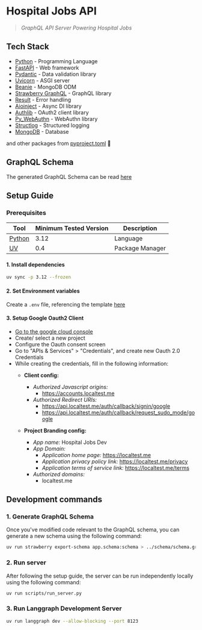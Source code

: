# Hospital Jobs API
> *GraphQL API Server Powering Hospital Jobs*

## Tech Stack
- [Python](https://python.org) - Programming Language
- [FastAPI](https://fastapi.tiangolo.com/) - Web framework
- [Pydantic](https://docs.pydantic.dev/) - Data validation library
- [Uvicorn](https://www.uvicorn.org/) - ASGI server
- [Beanie](https://beanie-odm.dev/) - MongoDB ODM
- [Strawberry GraphQL](https://strawberry.rocks/) - GraphQL library
- [Result](https://github.com/rustedpy/result) - Error handling
- [Aioinject](https://github.com/thirvondukr/aioinject) - Async DI library
- [Authlib](https://authlib.org/) - OAuth2 client library
- [Py_WebAuthn](https://duo-labs.github.io/py_webauthn/) - WebAuthn library
- [Structlog](https://www.structlog.org/) - Structured logging
- [MongoDB](https://www.mongodb.com/) - Database

and other packages from [pyproject.toml](./pyproject.toml) 💖

## GraphQL Schema

The generated GraphQL Schema can be read [here](../schema/schema.graphql)

## Setup Guide

### Prerequisites

| Tool                                  | Minimum Tested Version  | Description        |
|---------------------------------------|-------------------------|--------------------|
| [Python](https://python.org)          | 3.12                    | Language           |
| [UV](https://docs.astral.sh/uv/)      | 0.4                     | Package Manager    |

#### 1. Install dependencies
```bash
uv sync -p 3.12 --frozen
```

#### 2. Set Environment variables
Create a `.env` file, referencing the template [here](./.env.example)

#### 3. Setup Google Oauth2 Client

- [Go to the google cloud console](https://console.cloud.google.com/)
- Create/ select a new project
- Configure the Oauth consent screen
- Go to "APIs & Services" > "Credentials", and create new Oauth 2.0 Credentials
- While creating the credentials, fill in the following information:
	- **Client config:**
		- *Authorized Javascript origins:*
			- https://accounts.localtest.me
		- *Authorized Redirect URIs:*
			- https://api.localtest.me/auth/callback/signin/google
			- https://api.localtest.me/auth/callback/request_sudo_mode/google

	- **Project Branding config:**
		- *App name:* Hospital Jobs Dev
		- *App Domain:*
			- *Application home page:* https://localtest.me
			- *Application privacy policy link:* https://localtest.me/privacy
			- *Application terms of service link:* https://localtest.me/terms
		- *Authorized domains:*
			- localtest.me

## Development commands

### 1. Generate GraphQL Schema
Once you've modified code relevant to the GraphQL schema, you can generate a new schema using the following command:
```bash
uv run strawberry export-schema app.schema:schema > ../schema/schema.graphql
```

### 2. Run server
After following the setup guide, the server can be run independently locally using the following command:
```bash
uv run scripts/run_server.py
```

### 3. Run Langgraph Development Server
```bash
uv run langgraph dev --allow-blocking --port 8123
```
